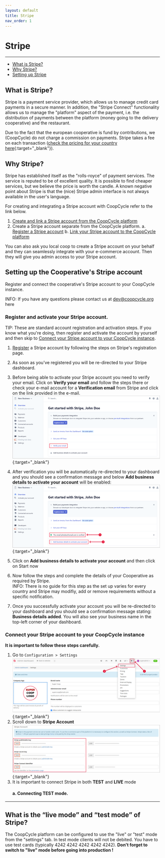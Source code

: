 ```yaml
---
layout: default
title: Stripe
nav_order: 1
---
```


# Stripe

---

- [What is Stripe?](#what-is-stripe)
- [Why Stripe?](#why-stripe)
- [Setting up Stripe](#setting-up-stripe)

## What is Stripe?

Stripe is a payment service provider, which allows us to manage credit card payments in a secure manner. In addition, the "Stripe Connect" functionality allows us to manage the "platform" aspect of the payment, i.e. the distribution of payments between the platform (money going to the delivery cooperative) and the restaurant.

Due to the fact that the european cooperative is fund by contributions, we (CoopCycle) do not charge a commission on payments. Stripe takes a fee on each transaction ([check the pricing for your country here](https://stripe.com/pricing){:target="\_blank"}).

## Why Stripe?

Stripe has established itself as the "rolls-royce" of payment services. The service is reputed to be of excellent quality. It is possible to find cheaper services, but we believe the price is worth the candle. A known negative point about Stripe is that the (nice) Stripe admin interface is not always available in the user's language.

For creating and integrating a Stripe account with CoopCycle refer to the link below.

1. [Create and link a Stripe account from the CoopCycle platform](/en/admin/restaurants/general-settings/#payment-%EF%B8%8F)
2. Create a Stripe account separate from the CoopCycle platform.
   a. [Register a Stripe account](https://dashboard.stripe.com/register)
   b. [Link your Stripe account to the CoopCycle platform]()

<div class="alert alert-info">
    You can also ask you local coop to create a Stripe account on your behalf and they can seamlessly integrate with your e-commerce account. Then they will give you admin access to your Stripe account.
</div>

## Setting up the Cooperative's Stripe account

<div class="alert alert-info" role="alert">
Register and connect the cooperative's Stripe account to your CoopCycle instance.
</div>

<span class="badge badge-info">INFO:</span><span> If you have any questions please contact us at dev@coopcycle.org here</span>

### Register and activate your Stripe account.

<span class="badge badge-info">TIP:</span><span> These are standard account registration and activation steps. If you know what you're doing, then register and activate the account by yourself and then skip to <a href="#connect-your-stripe-account-to-your-coopcycle-instance">Connect your Stripe account to your CoopCycle instance</a>.</span>

1. [Register](https://dashboard.stripe.com/register) a Stripe account by following the steps on Stripe's registration page.
2. As soon as you've registered you will be re-directed to your Stripe dashboard.
3. Before being able to activate your Stripe account you need to verify your email. Click on **Verify your email** and follow the steps there or check your e-mail account for a **Verification email** from Stripe and click on the link provided in the e-mail.
   [![Stripe verify your email](/assets/images/stripeVerifyYourEmail.png)](/assets/images/stripeVerifyYourEmail.png){:target="\_blank"}
4. After verification you will be automatically re-directed to your dashboard and you should see a confirmation message and below **Add business details to activate your account** will be enabled:
   [![Stripe activate your account](/assets/images/stripeActivateYourAccount.png)](/assets/images/stripeActivateYourAccount.png){:target="\_blank"}

5. Click on **Add business details to activate your account** and then click on <span class="badge badge-primary">Start now <i class="fas fa-arrow-right"></i></span>
6. Now follow the steps and complete the details of your Cooperative as required by Stripe.<br>
   <span class="badge badge-info">INFO:</span><span> There is no guide for this step as the set up varies for every country and Stripe may modifiy, add or remove requirements without a specific notification.</span>
7. Once you successfully activate your account you will be re-directed to your dashboard and you should see a confirmation message stating: **Business details added**. You will also see your business name in the top-left corner of your dashboard.

### Connect your Stripe account to your CoopCycle instance

<div class="alert alert-warning" role="alert">
<strong>It is important to follow these steps carefully.</strong>
</div>

1. Go to `Configuration > Settings`
   [![Configuration settings](/assets/images/configurationSettings.png)](/assets/images/configurationSettings.png){:target="\_blank"}
2. Scroll down to **Stripe Account**
   [![Connect Coop Stripe in Test mode](/assets/images/connectCoopStripeTestMode.png)](/assets/images/connectCoopStripeTestMode.png){:target="\_blank"}
3. It is important to connect Stripe in both **TEST** and **LIVE** mode
   #### a. Connecting **TEST** mode.

---

## What is the “live mode” and “test mode” of Stripe?

The CoopCycle platform can be configured to use the "live" or "test" mode from the "settings" tab. In test mode clients will not be debited. You have to use test cards (typically 4242 4242 4242 4242 4242). **Don't forget to switch to "live" mode before going into production !**
